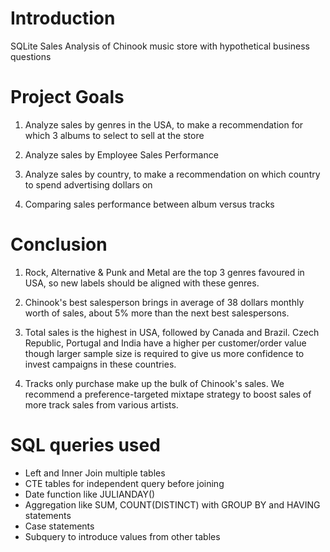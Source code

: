 # Introduction
SQLite Sales Analysis of Chinook music store with hypothetical business questions

# Project Goals
1) Analyze sales by genres in the USA, to make a recommendation for which 3 albums to select to sell at the store

2) Analyze sales by Employee Sales Performance

3) Analyze sales by country, to make a recommendation on which country to spend advertising dollars on

4) Comparing sales performance between album versus tracks

# Conclusion
1) Rock, Alternative & Punk and Metal are the top 3 genres favoured in USA, so new labels should be aligned with these genres.

2) Chinook's best salesperson brings in average of 38 dollars monthly worth of sales, about 5% more than the next best salespersons.

3) Total sales is the highest in USA, followed by Canada and Brazil.
   Czech Republic, Portugal and India have a higher per customer/order value though larger sample size is required to give us more confidence to invest campaigns in these countries.

5) Tracks only purchase make up the bulk of Chinook's sales. We recommend a preference-targeted mixtape strategy to boost sales of more track sales from various artists.

# SQL queries used
- Left and Inner Join multiple tables
- CTE tables for independent query before joining
- Date function like JULIANDAY()
- Aggregation like SUM, COUNT(DISTINCT) with GROUP BY and HAVING statements
- Case statements
- Subquery to introduce values from other tables
